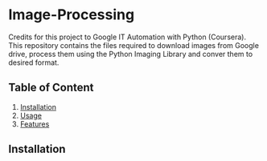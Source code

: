 # Image-Processing
Credits for this project to Google IT Automation with Python (Coursera).
This repository contains the files required to download images from Google drive, process them using the Python Imaging Library and conver them to desired format.

## Table of Content
1. [Installation](#installation)
2. [Usage](#usage)
3. [Features](#features)

## Installation

